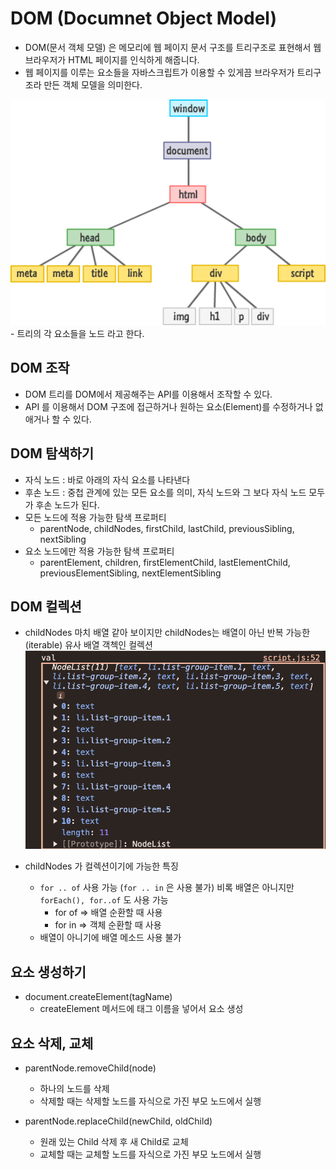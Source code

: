 # DOM (Documnet Object Model)

- DOM(문서 객체 모델) 은 메모리에 웹 페이지 문서 구조를 트리구조로 표현해서 웹 브라우저가 HTML 페이지를 인식하게 해줍니다.
- 웹 페이지를 이루는 요소들을 자바스크립트가 이용할 수 있게끔 브라우저가 트리구조라 만든 객체 모델을 의미한다.

<img src="./domtree8.png">
- 트리의 각 요소들을 노드 라고 한다.

## DOM 조작

- DOM 트리를 DOM에서 제공해주는 API를 이용해서 조작할 수 있다.
- API 를 이용해서 DOM 구조에 접근하거나 원하는 요소(Element)를 수정하거나 없애거나 할 수 있다.

## DOM 탐색하기

- 자식 노드 : 바로 아래의 자식 요소를 나타낸다
- 후손 노드 : 중첩 관계에 있는 모든 요소를 의미, 자식 노드와 그 보다 자식 노드 모두가 후손 노드가 된다.
- 모든 노드에 적용 가능한 탐색 프로퍼티
  - parentNode, childNodes, firstChild, lastChild, previousSibling, nextSibling
- 요소 노드에만 적용 가능한 탐색 프로퍼티
  - parentElement, children, firstElementChild, lastElementChild, previousElementSibling, nextElementSibling

## DOM 컬렉션

- childNodes 마치 배열 같아 보이지만 childNodes는 배열이 아닌 반복 가능한(iterable) 유사 배열 객첵인 컬렉션
  <img src="./navigation/image.png">

- childNodes 가 컬렉션이기에 가능한 특징
  - `for .. of` 사용 가능 (`for .. in` 은 사용 불가) 비록 배열은 아니지만 `forEach(), for..of` 도 사용 가능
    - for of => 배열 순환할 때 사용
    - for in => 객체 순환할 때 사용
  - 배열이 아니기에 배열 메소드 사용 불가

## 요소 생성하기

- document.createElement(tagName)
  - createElement 메서드에 태그 이름을 넣어서 요소 생성

## 요소 삭제, 교체

- parentNode.removeChild(node)

  - 하나의 노드를 삭제
  - 삭제할 때는 삭제할 노드를 자식으로 가진 부모 노드에서 실행

- parentNode.replaceChild(newChild, oldChild)
  - 원래 있는 Child 삭제 후 새 Child로 교체
  - 교체할 때는 교체할 노드를 자식으로 가진 부모 노드에서 실행
